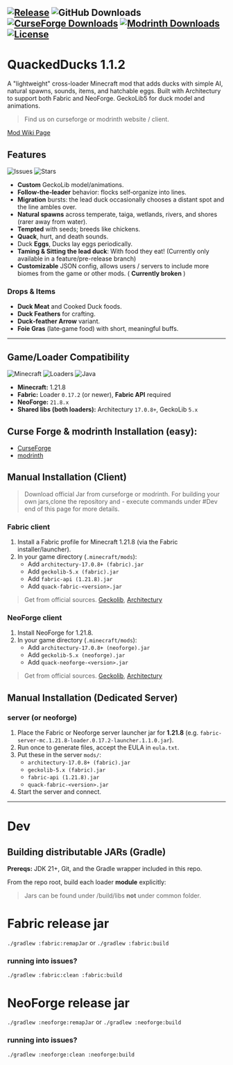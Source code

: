 [![Release](https://img.shields.io/github/v/release/Rvhoyos/QuackedMod)](https://github.com/Rvhoyos/QuackedMod/releases)
![GitHub Downloads](https://img.shields.io/github/downloads/Rvhoyos/QuackedMod/total)
[![CurseForge Downloads](https://img.shields.io/curseforge/dt/1345567?label=CurseForge%20downloads)](https://www.curseforge.com/minecraft/mc-mods/ducky-quack-pack)
[![Modrinth Downloads](https://img.shields.io/modrinth/dt/ducky-quack-pack?label=Modrinth%20downloads)](https://modrinth.com/mod/ducky-quack-pack)
[![License](https://img.shields.io/badge/License-All%20Rights%20Reserved-lightgrey)](#license)
---
# QuackedDucks 1.1.2

A "lightweight" cross-loader Minecraft mod that adds ducks with simple AI, natural spawns, sounds, items, and hatchable eggs. Built with Architectury to support both Fabric and NeoForge. GeckoLib5 for duck model and animations.
>Find us on curseforge or modrinth website / client.

[Mod Wiki Page](https://quackedmod.wiki/)
## Features
![Issues](https://img.shields.io/github/issues/Rvhoyos/QuackedMod)
![Stars](https://img.shields.io/github/stars/Rvhoyos/QuackedMod?style=social)

- **Custom** GeckoLib model/animations.
- **Follow‑the‑leader** behavior: flocks self‑organize into lines.
- **Migration** bursts: the lead duck occasionally chooses a distant spot and the line ambles over.
- **Natural spawns** across temperate, taiga, wetlands, rivers, and shores (rarer away from water).
- **Tempted** with seeds; breeds like chickens.
- **Quack**, hurt, and death sounds.
- Duck **Eggs**, Ducks lay eggs periodically.
- **Taming & Sitting the lead duck**: With food they eat! (Currently only available in a feature/pre-release branch)
- **Customizable** JSON config, allows users / servers to include more biomes from the game or other mods. ( **Currently broken** )
### Drops & Items
- **Duck Meat** and Cooked Duck foods.
- **Duck Feathers** for crafting.
- **Duck‑feather Arrow** variant.
- **Foie Gras** (late‑game food) with short, meaningful buffs.
---
## Game/Loader Compatibility
![Minecraft](https://img.shields.io/badge/Minecraft-1.21.8-informational)
![Loaders](https://img.shields.io/badge/Loaders-Fabric%20%7C%20NeoForge-informational)
![Java](https://img.shields.io/badge/Java-21-informational)
- **Minecraft:** 1.21.8
- **Fabric:** Loader `0.17.2` (or newer), **Fabric API** required
- **NeoForge:** `21.8.x`
- **Shared libs (both loaders):** Architectury `17.0.8+`, GeckoLib `5.x`
## Curse Forge & modrinth Installation (easy):
- [CurseForge](https://www.curseforge.com/minecraft/mc-mods/ducky-quack-pack)
- [modrinth](https://modrinth.com/mod/ducky-quack-pack)
## Manual Installation (Client)
>Download official Jar from curseforge or modrinth.
>For building your own jars,clone the repository and -
> execute commands under #Dev end of this page for more details.
### Fabric client
1. Install a Fabric profile for Minecraft 1.21.8 (via the Fabric installer/launcher).
2. In your game directory (`.minecraft/mods`):
   - Add `architectury-17.0.8+ (fabric).jar`
   - Add `geckolib-5.x (fabric).jar`
   - Add `fabric-api (1.21.8).jar`
   - Add `quack-fabric-<version>.jar`
>Get from official sources. [Geckolib](https://modrinth.com/mod/geckolib/versions?g=1.21.8&l=fabric&l=neoforge), [Architectury](https://modrinth.com/mod/architectury-api)

### NeoForge client
1. Install NeoForge for 1.21.8.
2. In your game directory (`.minecraft/mods`):
   - Add `architectury-17.0.8+ (neoforge).jar`
   - Add `geckolib-5.x (neoforge).jar`
   - Add `quack-neoforge-<version>.jar`
>Get from official sources. [Geckolib](https://modrinth.com/mod/geckolib/versions?g=1.21.8&l=fabric&l=neoforge), [Architectury](https://modrinth.com/mod/architectury-api)

## Manual Installation (Dedicated Server)

### server (or neoforge)
1. Place the Fabric or Neoforge server launcher jar for **1.21.8** (e.g. `fabric-server-mc.1.21.8-loader.0.17.2-launcher.1.1.0.jar`).
2. Run once to generate files, accept the EULA in `eula.txt`.
3. Put these in the server `mods/`:
   - `architectury-17.0.8+ (fabric).jar`
   - `geckolib-5.x (fabric).jar`
   - `fabric-api (1.21.8).jar`
   - `quack-fabric-<version>.jar`
4. Start the server and connect.
---
# Dev
## Building distributable JARs (Gradle)

**Prereqs:** JDK 21+, Git, and the Gradle wrapper included in this repo.

From the repo root, build each loader **module** explicitly:
> Jars can be found under <modloader>/build/libs **not** under common folder.

# Fabric release jar
`./gradlew :fabric:remapJar` or `./gradlew :fabric:build`
### running into issues?
`./gradlew :fabric:clean :fabric:build`
# NeoForge release jar
`./gradlew :neoforge:remapJar` or `./gradlew :neoforge:build`
### running into issues?
`./gradlew :neoforge:clean :neoforge:build`
